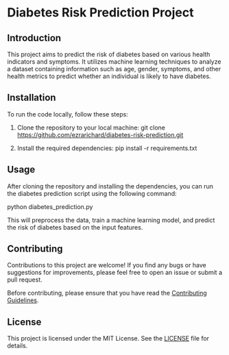 # Diabetes Risk Prediction Project

## Introduction
This project aims to predict the risk of diabetes based on various health indicators and symptoms. It utilizes machine learning techniques to analyze a dataset containing information such as age, gender, symptoms, and other health metrics to predict whether an individual is likely to have diabetes.

## Installation
To run the code locally, follow these steps:

1. Clone the repository to your local machine:
git clone https://github.com/ezrarichard/diabetes-risk-prediction.git


2. Install the required dependencies:
pip install -r requirements.txt


## Usage
After cloning the repository and installing the dependencies, you can run the diabetes prediction script using the following command:

python diabetes_prediction.py


This will preprocess the data, train a machine learning model, and predict the risk of diabetes based on the input features.

## Contributing
Contributions to this project are welcome! If you find any bugs or have suggestions for improvements, please feel free to open an issue or submit a pull request.

Before contributing, please ensure that you have read the [Contributing Guidelines](CONTRIBUTING.md).

## License
This project is licensed under the MIT License. See the [LICENSE](LICENSE) file for details.
